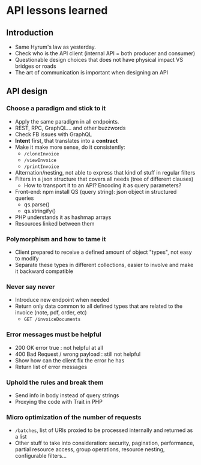 # API lessons learned

## Introduction

- Same Hyrum's law as yesterday.
- Check who is the API client (internal API = both producer and consumer)
- Questionable design choices that does not have physical impact VS bridges or roads
- The art of communication is important when designing an API

## API design

### Choose a paradigm and stick to it

- Apply the same paradigm in all endpoints.
- REST, RPC, GraphQL… and other buzzwords
- Check FB issues with GraphQL
- **Intent** first, that translates into a **contract**
- Make it make more sense, do it consistently:
  - `/cloneInvoice`
  - `/viewInvoice`
  - `/printInvoice`
- Alternation/nesting, not able to express that kind of stuff in regular filters
- Filters in a json structure that covers all needs (tree of different clauses)
  - How to transport it to an API? Encoding it as query parameters?
- Front-end: npm install QS (query string): json object in structured queries
  - qs.parse()
  - qs.stringify()
- PHP understands it as hashmap arrays
- Resources linked between them

### Polymorphism and how to tame it

- Client prepared to receive a defined amount of object "types", not easy to modify
- Separate these types in different collections, easier to involve and make it backward compatible

### Never say never

- Introduce new endpoint when needed
- Return only data common to all defined types that are related to the invoice (note, pdf, order, etc)
  - `GET /invoiceDocuments`

### Error messages must be helpful

- 200 OK error true : not helpful at all
- 400 Bad Request / wrong payload : still not helpful
- Show how can the client fix the error he has
- Return list of error messages

### Uphold the rules and break them

- Send info in body instead of query strings
- Proxying the code with Trait in PHP

### Micro optimization of the number of requests

- `/batches`, list of URIs proxied to be processed internally and returned as a list
- Other stuff to take into consideration: security, pagination, performance, partial resource access, group operations, resource nesting, configurable filters…
